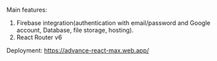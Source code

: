 Main features:
1) Firebase integration(authentication with email/password and Google account, Database, file storage, hosting).
2) React Router v6

Deployment: https://advance-react-max.web.app/